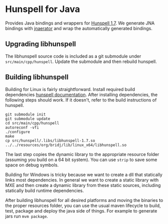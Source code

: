 # Hunspell for Java

Provides Java bindings and wrappers for [Hunspell 1.7](https://github.com/hunspell/hunspell). We generate JNA
bindings with [jnaerator](https://github.com/nativelibs4java/JNAerator) and wrap the automatically generated bindings. 


## Upgrading libhunspell
The libhunspell source code is included as a git submodule under `src/main/cpp/hunspell`. Update the submodule and then
rebuild hunspell. 

## Building libhunspell
Building for Linux is fairly straightforward. Install required build dependencies [hunspell documentation](https://github.com/hunspell/hunspell#dependencies).
After installing dependencies, the following steps should work. If it doesn't, refer to the build instructions of hunspell.

```
git submodule init
git submodule update
cd src/main/cpp/hunspell
autoreconf -vfi
./configure
make
cp src/hunspell/.libs/libhunspell-1.7.so ../../resources/org/bridj/lib/linux_x64/libhunspell.so
```

The last step copies the dynamic library to the appropriate resource folder (assuming you build on a 64 bit system).
You can use `strip` to save some space on debug symbols. 

Building for Windows is tricky because we want to create a dll that statically links most dependencies. In general we want to create a static library with MXE and
then create a dynamic library from these static sources, including statically build runtime dependencies. 

After building libhunspell for all desired platforms and moving the binaries to the proper resources folder, you 
can use the usual maven lifecycle to build, test, package and deploy the java side of things. For example to generate
jars run `mvm package`.